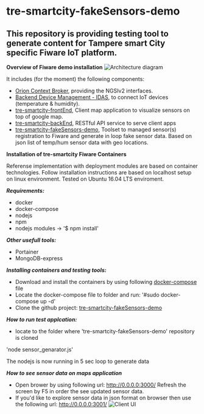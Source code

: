 # tre-smartcity-fakeSensors-demo

## This repository is providing testing tool to generate content for Tampere smart City specific Fiware IoT platform.

**Overview of Fiware demo installation**
![Architecture diagram](https://github.com/TampereTC/tre-smartcity-fakeSensors-demo/blob/master/test/reference_env.jpg?raw=true "Architecture diagram")

It includes (for the moment) the following components:

* [Orion Context Broker](http://catalogue.fiware.org/enablers/publishsubscribe-context-broker-orion-context-broker), providing the NGSIv2 interfaces.
* [Backend Device Management - IDAS](http://catalogue.fiware.org/enablers/backend-device-management-idas),  to connect IoT devices (temperature & humidity).
* [tre-smartcity-frontEnd](https://github.com/TampereTC/tre-smartcity-frontEnd), Client map application to visualize sensors on top of google map.
* [tre-smartcity-backEnd](https://github.com/TampereTC/tre-smartcity-backEnd), RESTful API service to serve client apps
* [tre-smartcity-fakeSensors-demo](https://github.com/TampereTC/tre-smartcity-fakeSensors-demo), Toolset to managed sensor(s) registration to Fiware and generate in loop fake sensor data. Based on json list of temp/hum sensor data with geo locations.



**Installation of tre-smartcity Fiware Containers**

Referense implementation with deployment modules are based on container technologies. Follow installation instructions are based on localhost setup on linux environment. Tested on Ubuntu 16.04 LTS enviroment.

***Requirements:***
* docker 
* docker-compose
* nodejs
* npm
* nodejs modules -> '$ npm install'

***Other usefull tools:***
* Portainer
* MongoDB-express

***Installing containers and testing tools:***
* Download and install the containers by using following [docker-compose](https://github.com/TampereTC/tre-smartcity-frontEnd/blob/master/docker-compose.yml) file
* Locate the docker-compose file to folder and run: '#sudo docker-compose up -d'
* Clone the github project: [tre-smartcity-fakeSensors-demo](https://github.com/TampereTC/tre-smartcity-fakeSensors-demo)

***How to run test applcation:***
* locate to the folder where 'tre-smartcity-fakeSensors-demo' repository is cloned

'node sensor_genarator.js'

The nodejs is now running in 5 sec loop to generate data

***How to see sensor data on maps application***
* Open brower by using following url: http://0.0.0.0:3000/
Refresh the screen by F5 in order the see updated sensor data.
* If you'd like to explore sensor data in json format on browser then use the following url: http://0.0.0.0:3001/ 
![Client UI](https://github.com/TampereTC/tre-smartcity-fakeSensors-demo/blob/master/test/Screenshot%20from%202018-04-05%2013-29-57.png?raw=true "Map view")
